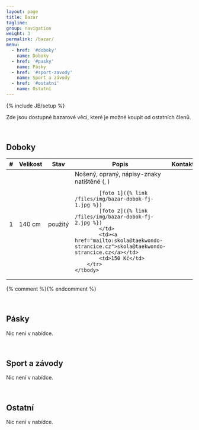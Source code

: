 ```yaml
---
layout: page
title: Bazar
tagline: 
group: navigation
weight: 3
permalink: /bazar/
menu:
  - href: '#doboky'
    name: Doboky
  - href: '#pasky'
    name: Pásky
  - href: '#sport-zavody'
    name: Sport a závody
  - href: '#ostatni'
    name: Ostatní
---
```

{% include JB/setup %}

Zde jsou dostupné bazarové věci, které je možné koupit od ostatních členů.

<a id="doboky" class="shifted-anchor">&nbsp;</a>

## Doboky
<table class="table table-condensed table-striped table-bordered">
	<thead>
		<tr>
			<th>#</th>
			<th>Velikost</th>
			<th>Stav</th>
			<th>Popis</th>
			<th>Kontakt</th>
			<th>Cena</th>
		</tr>
	</thead>
	<tbody>
		<tr>
			<td>1</td>
			<td>140 cm</td>
			<td>použitý</td>
			<td>Nošený, opraný, nápisy-znaky natištěné (, )
			
			[foto 1]({% link /files/img/bazar-dobok-fj-1.jpg %})
			[foto 2]({% link /files/img/bazar-dobok-fj-2.jpg %})
			</td>
			<td><a href="mailto:skola@taekwondo-strancice.cz">skola@taekwondo-strancice.cz</a></td>
			<td>150 Kč</td>
		</tr>
	</tbody>
</table>
{% comment %}<!--<
<table class="table table-condensed table-striped table-bordered">
	<thead>
		<tr>
			<th>#</th>
			<th>Velikost</th>
			<th>Stav</th>
			<th>Popis</th>
			<th>Kontakt</th>
			<th>Cena</th>
		</tr>
	</thead>
	<tbody>
		<tr>
			<td>1</td>
			<td>145 cm</td>
			<td>nový</td>
			<td>značka Lope, vyrobeno v ČR</td>
			<td>777007070, <a href="mailto:skola@taekwondo-strancice.cz">skola@taekwondo-strancice.cz</a></td>
			<td>800 Kč</td>
		</tr>
		<tr>
			<td>2</td>
			<td>140 cm</td>
			<td>nošený</td>
			<td>značka Top Ten, vyšívaný, vyrobeno v Pakistánu</td>
			<td>777007070, <a href="mailto:skola@taekwondo-strancice.cz">skola@taekwondo-strancice.cz</a></td>
			<td>350 Kč</td>
		</tr>
		<tr>
			<td>3</td>
			<td>140 cm</td>
			<td>nošený</td>
			<td>značka Katsudo - Spirit of Budo, potisk, vyrobeno v Pakistánu</td>
			<td>777007070, <a href="mailto:skola@taekwondo-strancice.cz">skola@taekwondo-strancice.cz</a></td>
			<td>300 Kč</td>
		</tr>
	</tbody>
</table>
Nic není v nabídce.
-->{% endcomment %}

<a id="pasky" class="shifted-anchor">&nbsp;</a>

## Pásky 

Nic není v nabídce.

<a id="sport-zavody" class="shifted-anchor">&nbsp;</a>

## Sport a závody

Nic není v nabídce.

<a id="ostatni" class="shifted-anchor">&nbsp;</a>

## Ostatní 

Nic není v nabídce.
